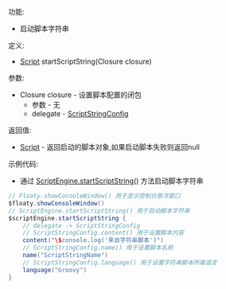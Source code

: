 功能:

+ 启动脚本字符串

定义:

+ [Script](/API/Script/Script/README.md) startScriptString(Closure closure)

参数:

+ Closure closure - 设置脚本配置的闭包
    + 参数 - 无
    + delegate - [ScriptStringConfig](/API/Script/ScriptStringConfig/README.md)

返回值:

+ [Script](/API/Script/Script/README.md) - 返回启动的脚本对象,如果启动脚本失败则返回null

示例代码:

+ 通过 [ScriptEngine.startScriptString()](/API/Script/ScriptEngine/README.md?id=startScriptString)
  方法启动脚本字符串

```groovy
// Floaty.showConsoleWindow() 用于显示控制台悬浮窗口
$floaty.showConsoleWindow()
// ScriptEngine.startScriptString() 用于启动脚本字符串
$scriptEngine.startScriptString {
    // delegate -> ScriptStringConfig
    // ScriptStringConfig.content() 用于设置脚本内容
    content("\$console.log('来自字符串脚本')")
    // ScriptStringConfig.name() 用于设置脚本名称
    name("ScriptStringName")
    // ScriptStringConfig.language() 用于设置字符串脚本所属语言
    language("Groovy")
}
```